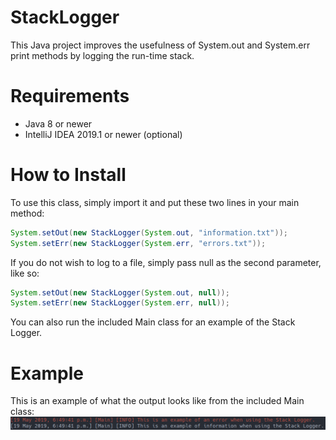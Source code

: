 # StackLogger
This Java project improves the usefulness of System.out and System.err print methods by logging the run-time stack.

# Requirements
* Java 8 or newer
* IntelliJ IDEA 2019.1 or newer (optional)

# How to Install
To use this class, simply import it and put these two lines in your main method:

```java
System.setOut(new StackLogger(System.out, "information.txt"));
System.setErr(new StackLogger(System.err, "errors.txt"));
```

If you do not wish to log to a file, simply pass null as the second parameter, like so:

```java
System.setOut(new StackLogger(System.out, null));
System.setErr(new StackLogger(System.err, null));
```

You can also run the included Main class for an example of the Stack Logger.

# Example
This is an example of what the output looks like from the included Main class:
![](example/main.png)

